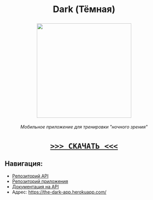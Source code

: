 # <p align="center"> Dark (Тёмная)

<p align="center"><img width="300" src="https://github.com/TheDarkApp/Dark.Client/blob/main/app/src/main/ic_launcher-playstore.png"></p>

###### <p align="center"> Мобильное приложение для тренировки "ночного зрения"

# <p align="center"> [**`>>> СКАЧАТЬ <<<`**](https://github.com/TheDarkApp/Dark.Client/releases/latest/download/DarkApp.apk)

## Навигация:
- [Репозиторий API](https://github.com/TheDarkApp/Dark.API)
- [Репозиторий приложения](https://github.com/TheDarkApp/Dark.Client)
- [Документация на API](https://the-dark-app.herokuapp.com/docs/swagger-ui/index.html)
- Адрес: https://the-dark-app.herokuapp.com/
